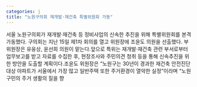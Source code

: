 ```yaml
---
categories: j
title: "노원구의회 재개발·재건축 특별위원회 가동"
---
```

서울 노원구의회가 재개발·재건축 등 정비사업의 신속한 추진을 위해 특별위원회를 본격 가동했다. 구의회는 지난 15일 제1차 회의를 열고 위원장에 조윤도 의원을 선출했다. 부위원장은 유웅상, 윤선희 의원이 맡는다.앞으로 특위는 재개발·재건축 관련 부서로부터 업무보고를 받고 자료를 수집한 후, 현장조사와 주민의견 청취 등을 통해 신속추진을 위한 방안을 도출할 계획이다.조윤도 위원장은 “노원구는 30년이 경과한 재건축 안전진단 대상 아파트가 서울에서 가장 많고 일반주택 또한 주거환경이 열악한 실정”이라며 “노원구민의 주거 생활의 질을 향